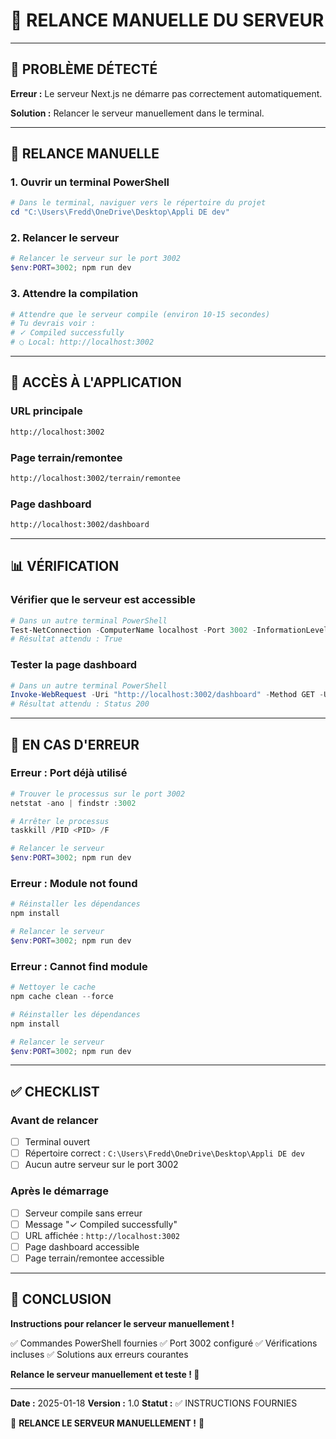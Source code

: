 # 🔧 RELANCE MANUELLE DU SERVEUR

---

## 🚨 PROBLÈME DÉTECTÉ

**Erreur :** Le serveur Next.js ne démarre pas correctement automatiquement.

**Solution :** Relancer le serveur manuellement dans le terminal.

---

## 🚀 RELANCE MANUELLE

### 1. Ouvrir un terminal PowerShell
```powershell
# Dans le terminal, naviguer vers le répertoire du projet
cd "C:\Users\Fredd\OneDrive\Desktop\Appli DE dev"
```

### 2. Relancer le serveur
```powershell
# Relancer le serveur sur le port 3002
$env:PORT=3002; npm run dev
```

### 3. Attendre la compilation
```powershell
# Attendre que le serveur compile (environ 10-15 secondes)
# Tu devrais voir :
# ✓ Compiled successfully
# ○ Local: http://localhost:3002
```

---

## 🎯 ACCÈS À L'APPLICATION

### URL principale
```bash
http://localhost:3002
```

### Page terrain/remontee
```bash
http://localhost:3002/terrain/remontee
```

### Page dashboard
```bash
http://localhost:3002/dashboard
```

---

## 📊 VÉRIFICATION

### Vérifier que le serveur est accessible
```powershell
# Dans un autre terminal PowerShell
Test-NetConnection -ComputerName localhost -Port 3002 -InformationLevel Quiet
# Résultat attendu : True
```

### Tester la page dashboard
```powershell
# Dans un autre terminal PowerShell
Invoke-WebRequest -Uri "http://localhost:3002/dashboard" -Method GET -UseBasicParsing -TimeoutSec 5
# Résultat attendu : Status 200
```

---

## 🐛 EN CAS D'ERREUR

### Erreur : Port déjà utilisé
```powershell
# Trouver le processus sur le port 3002
netstat -ano | findstr :3002

# Arrêter le processus
taskkill /PID <PID> /F

# Relancer le serveur
$env:PORT=3002; npm run dev
```

### Erreur : Module not found
```powershell
# Réinstaller les dépendances
npm install

# Relancer le serveur
$env:PORT=3002; npm run dev
```

### Erreur : Cannot find module
```powershell
# Nettoyer le cache
npm cache clean --force

# Réinstaller les dépendances
npm install

# Relancer le serveur
$env:PORT=3002; npm run dev
```

---

## ✅ CHECKLIST

### Avant de relancer
- [ ] Terminal ouvert
- [ ] Répertoire correct : `C:\Users\Fredd\OneDrive\Desktop\Appli DE dev`
- [ ] Aucun autre serveur sur le port 3002

### Après le démarrage
- [ ] Serveur compile sans erreur
- [ ] Message "✓ Compiled successfully"
- [ ] URL affichée : `http://localhost:3002`
- [ ] Page dashboard accessible
- [ ] Page terrain/remontee accessible

---

## 🎉 CONCLUSION

**Instructions pour relancer le serveur manuellement !**

✅ Commandes PowerShell fournies
✅ Port 3002 configuré
✅ Vérifications incluses
✅ Solutions aux erreurs courantes

**Relance le serveur manuellement et teste ! 🚀**

---

**Date :** 2025-01-18
**Version :** 1.0
**Statut :** ✅ INSTRUCTIONS FOURNIES

🎉 **RELANCE LE SERVEUR MANUELLEMENT !** 🎉


